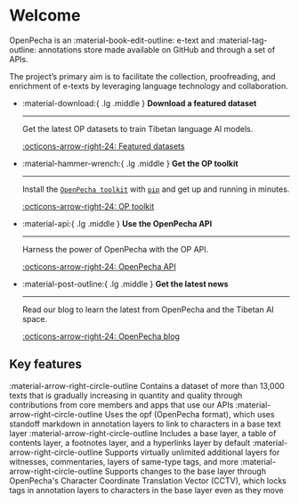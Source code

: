 # Welcome

OpenPecha is an :material-book-edit-outline: e-text and :material-tag-outline: annotations store made available on GitHub and through a set of APIs. 

The project’s primary aim is to facilitate the collection, proofreading, and enrichment of e-texts by leveraging language technology and collaboration.

<div class="grid cards" markdown>

-   :material-download:{ .lg .middle } __Download a featured dataset__

    ---

    Get the latest OP datasets to train Tibetan language AI models.

    [:octicons-arrow-right-24: Featured datasets](https://docs.openpecha.org/data/featured-datasets/)
    
-   :material-hammer-wrench:{ .lg .middle } __Get the OP toolkit__

    ---

    Install the [`OpenPecha toolkit`](#) with [`pip`](https://pypi.org/project/pip/) and get up
    and running in minutes.

    [:octicons-arrow-right-24: OP toolkit](https://docs.openpecha.org/toolkit/install/)

-   :material-api:{ .lg .middle } __Use the OpenPecha API__

    ---

    Harness the power of OpenPecha with the OP API. 

    [:octicons-arrow-right-24: OpenPecha API](https://docs.openpecha.org/api/getting-started/)

-   :material-post-outline:{ .lg .middle } __Get the latest news__

    ---

    Read our blog to learn the latest from OpenPecha and the Tibetan AI space.

    [:octicons-arrow-right-24: OpenPecha blog](https://docs.openpecha.org/blog/)

</div>


## Key features
:material-arrow-right-circle-outline Contains a dataset of more than 13,000 texts that is gradually increasing in quantity and quality through contributions from core members and apps that use our APIs
:material-arrow-right-circle-outline Uses the opf (OpenPecha format), which uses standoff markdown in annotation layers to link to characters in a base text layer
:material-arrow-right-circle-outline Includes a base layer, a table of contents layer, a footnotes layer, and a hyperlinks layer by default
:material-arrow-right-circle-outline Supports virtually unlimited additional layers for witnesses, commentaries, layers of same-type tags, and more
:material-arrow-right-circle-outline Supports changes to the base layer through OpenPecha's Character Coordinate Translation Vector (CCTV), which locks tags in annotation layers to characters in the base layer even as they move   
